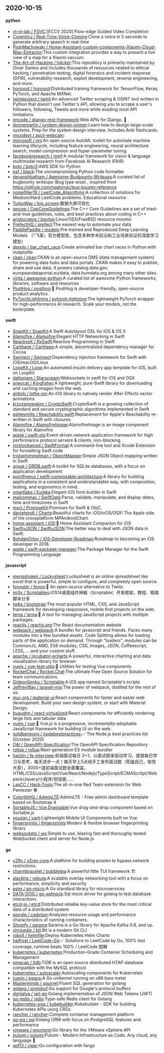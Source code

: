 ## 2020-10-15

#### python
* [vt-vl-lab / FGVC](https://github.com/vt-vl-lab/FGVC):[ECCV 2020] Flow-edge Guided Video Completion
* [CorentinJ / Real-Time-Voice-Cloning](https://github.com/CorentinJ/Real-Time-Voice-Cloning):Clone a voice in 5 seconds to generate arbitrary speech in real-time
* [PiotrMachowski / Home-Assistant-custom-components-Xiaomi-Cloud-Map-Extractor](https://github.com/PiotrMachowski/Home-Assistant-custom-components-Xiaomi-Cloud-Map-Extractor):This custom integration provides a way to present a live view of a map for a Xiaomi vacuum.
* [The-Art-of-Hacking / h4cker](https://github.com/The-Art-of-Hacking/h4cker):This repository is primarily maintained by Omar Santos and includes thousands of resources related to ethical hacking / penetration testing, digital forensics and incident response (DFIR), vulnerability research, exploit development, reverse engineering, and more.
* [horovod / horovod](https://github.com/horovod/horovod):Distributed training framework for TensorFlow, Keras, PyTorch, and Apache MXNet.
* [twintproject / twint](https://github.com/twintproject/twint):An advanced Twitter scraping & OSINT tool written in Python that doesn't use Twitter's API, allowing you to scrape a user's followers, following, Tweets and more while evading most API limitations.
* [encode / django-rest-framework](https://github.com/encode/django-rest-framework):Web APIs for Django.
🎸
* [donnemartin / system-design-primer](https://github.com/donnemartin/system-design-primer):Learn how to design large-scale systems. Prep for the system design interview. Includes Anki flashcards.
* [micodeyt / ascii-webcam](https://github.com/micodeyt/ascii-webcam):
* [microsoft / nni](https://github.com/microsoft/nni):An open source AutoML toolkit for automate machine learning lifecycle, including feature engineering, neural architecture search, model compression and hyper-parameter tuning.
* [facebookresearch / mmf](https://github.com/facebookresearch/mmf):A modular framework for vision & language multimodal research from Facebook AI Research (FAIR)
* [boto / boto3](https://github.com/boto/boto3):AWS SDK for Python
* [psf / black](https://github.com/psf/black):The uncompromising Python code formatter
* [devanshbatham / Awesome-Bugbounty-Writeups](https://github.com/devanshbatham/Awesome-Bugbounty-Writeups):A curated list of bugbounty writeups (Bug type wise) , inspired from https://github.com/ngalongc/bug-bounty-reference
* [noisefilter19 / LeetCode_Algorithms](https://github.com/noisefilter19/LeetCode_Algorithms):A collection of solutions for Medium/Hard LeetCode problems. Educational resource
* [TurboWay / big_screen](https://github.com/TurboWay/big_screen):数据大屏可视化
* [isocpp / CppCoreGuidelines](https://github.com/isocpp/CppCoreGuidelines):The C++ Core Guidelines are a set of tried-and-true guidelines, rules, and best practices about coding in C++
* [aristocratos / bpytop](https://github.com/aristocratos/bpytop):Linux/OSX/FreeBSD resource monitor
* [PrefectHQ / prefect](https://github.com/PrefectHQ/prefect):The easiest way to automate your data
* [PaddlePaddle / models](https://github.com/PaddlePaddle/models):Pre-trained and Reproduced Deep Learning Models （『飞桨』官方模型库，包含多种学术前沿和工业场景验证的深度学习模型）
* [dexplo / bar_chart_race](https://github.com/dexplo/bar_chart_race):Create animated bar chart races in Python with matplotlib
* [ckan / ckan](https://github.com/ckan/ckan):CKAN is an open-source DMS (data management system) for powering data hubs and data portals. CKAN makes it easy to publish, share and use data. It powers catalog.data.gov, europeandataportal.eu/data, data.humdata.org among many other sites.
* [vinta / awesome-python](https://github.com/vinta/awesome-python):A curated list of awesome Python frameworks, libraries, software and resources
* [PostHog / posthog](https://github.com/PostHog/posthog):🦔
PostHog is developer-friendly, open-source product analytics.
* [PyTorchLightning / pytorch-lightning](https://github.com/PyTorchLightning/pytorch-lightning):The lightweight PyTorch wrapper for high-performance AI research. Scale your models, not the boilerplate.

#### swift
* [SnapKit / SnapKit](https://github.com/SnapKit/SnapKit):A Swift Autolayout DSL for iOS & OS X
* [Alamofire / Alamofire](https://github.com/Alamofire/Alamofire):Elegant HTTP Networking in Swift
* [ReactiveX / RxSwift](https://github.com/ReactiveX/RxSwift):Reactive Programming in Swift
* [Carthage / Carthage](https://github.com/Carthage/Carthage):A simple, decentralized dependency manager for Cocoa
* [Swinject / Swinject](https://github.com/Swinject/Swinject):Dependency injection framework for Swift with iOS/macOS/Linux
* [LoopKit / Loop](https://github.com/LoopKit/Loop):An automated insulin delivery app template for iOS, built on LoopKit
* [daltoniam / Starscream](https://github.com/daltoniam/Starscream):Websockets in swift for iOS and OSX
* [onevcat / Kingfisher](https://github.com/onevcat/Kingfisher):A lightweight, pure-Swift library for downloading and caching images from the web.
* [airbnb / lottie-ios](https://github.com/airbnb/lottie-ios):An iOS library to natively render After Effects vector animations
* [krzyzanowskim / CryptoSwift](https://github.com/krzyzanowskim/CryptoSwift):CryptoSwift is a growing collection of standard and secure cryptographic algorithms implemented in Swift
* [ashleymills / Reachability.swift](https://github.com/ashleymills/Reachability.swift):Replacement for Apple's Reachability re-written in Swift with closures
* [Alamofire / AlamofireImage](https://github.com/Alamofire/AlamofireImage):AlamofireImage is an image component library for Alamofire
* [apple / swift-nio](https://github.com/apple/swift-nio):Event-driven network application framework for high performance protocol servers & clients, non-blocking.
* [nicklockwood / SwiftFormat](https://github.com/nicklockwood/SwiftFormat):A command-line tool and Xcode Extension for formatting Swift code
* [tristanhimmelman / ObjectMapper](https://github.com/tristanhimmelman/ObjectMapper):Simple JSON Object mapping written in Swift
* [groue / GRDB.swift](https://github.com/groue/GRDB.swift):A toolkit for SQLite databases, with a focus on application development
* [pointfreeco / swift-composable-architecture](https://github.com/pointfreeco/swift-composable-architecture):A library for building applications in a consistent and understandable way, with composition, testing, and ergonomics in mind.
* [xmartlabs / Eureka](https://github.com/xmartlabs/Eureka):Elegant iOS form builder in Swift
* [malcommac / SwiftDate](https://github.com/malcommac/SwiftDate):Parse, validate, manipulate, and display dates, time and timezones in Swift
* [mxcl / PromiseKit](https://github.com/mxcl/PromiseKit):Promises for Swift & ObjC.
* [danielgindi / Charts](https://github.com/danielgindi/Charts):Beautiful charts for iOS/tvOS/OSX! The Apple side of the crossplatform MPAndroidChart.
* [home-assistant / iOS](https://github.com/home-assistant/iOS):📱
Home Assistant Companion for iOS
* [SwiftyJSON / SwiftyJSON](https://github.com/SwiftyJSON/SwiftyJSON):The better way to deal with JSON data in Swift.
* [BohdanOrlov / iOS-Developer-Roadmap](https://github.com/BohdanOrlov/iOS-Developer-Roadmap):Roadmap to becoming an iOS developer in 2018.
* [apple / swift-package-manager](https://github.com/apple/swift-package-manager):The Package Manager for the Swift Programming Language

#### javascript
* [mengshukeji / Luckysheet](https://github.com/mengshukeji/Luckysheet):Luckysheet is an online spreadsheet like excel that is powerful, simple to configure, and completely open source.
* [fonoster / fonos](https://github.com/fonoster/fonos):🚀
An open-source alternative to Twilio.
* [im3x / Scriptables](https://github.com/im3x/Scriptables):iOS14桌面组件神器（Scriptable）开发框架、教程、精美脚本分享
* [twbs / bootstrap](https://github.com/twbs/bootstrap):The most popular HTML, CSS, and JavaScript framework for developing responsive, mobile first projects on the web.
* [lerna / lerna](https://github.com/lerna/lerna):🐉
A tool for managing JavaScript projects with multiple packages.
* [reactjs / reactjs.org](https://github.com/reactjs/reactjs.org):The React documentation website
* [webpack / webpack](https://github.com/webpack/webpack):A bundler for javascript and friends. Packs many modules into a few bundled assets. Code Splitting allows for loading parts of the application on demand. Through "loaders", modules can be CommonJs, AMD, ES6 modules, CSS, Images, JSON, Coffeescript, LESS, ... and your custom stuff.
* [apache / incubator-echarts](https://github.com/apache/incubator-echarts):A powerful, interactive charting and data visualization library for browser
* [vuejs / vue-test-utils](https://github.com/vuejs/vue-test-utils):🔬
Utilities for testing Vue components
* [RocketChat / Rocket.Chat](https://github.com/RocketChat/Rocket.Chat):The ultimate Free Open Source Solution for team communications.
* [GideonSenku / Scriptable](https://github.com/GideonSenku/Scriptable):A iOS app named Scriptable's scripts
* [JeffreyWay / laravel-mix](https://github.com/JeffreyWay/laravel-mix):The power of webpack, distilled for the rest of us.
* [mui-org / material-ui](https://github.com/mui-org/material-ui):React components for faster and easier web development. Build your own design system, or start with Material Design.
* [bvaughn / react-virtualized](https://github.com/bvaughn/react-virtualized):React components for efficiently rendering large lists and tabular data
* [vuejs / vue](https://github.com/vuejs/vue):🖖
Vue.js is a progressive, incrementally-adoptable JavaScript framework for building UI on the web.
* [goldbergyoni / nodebestpractices](https://github.com/goldbergyoni/nodebestpractices):✅
The Node.js best practices list (October 2020)
* [OAI / OpenAPI-Specification](https://github.com/OAI/OpenAPI-Specification):The OpenAPI Specification Repository
* [rollup / rollup](https://github.com/rollup/rollup):Next-generation ES module bundler
* [haizlin / fe-interview](https://github.com/haizlin/fe-interview):前端面试每日 3+1，以面试题来驱动学习，提倡每日学习与思考，每天进步一点！每天早上5点纯手工发布面试题（死磕自己，愉悦大家），3000+道前端面试题全面覆盖，HTML/CSS/JavaScript/Vue/React/Nodejs/TypeScript/ECMAScritpt/Webpack/Jquery/小程序/软技能……
* [LasCC / Hack-Tools](https://github.com/LasCC/Hack-Tools):The all-in-one Red Team extension for Web Pentester
🛠
* [ColorlibHQ / AdminLTE](https://github.com/ColorlibHQ/AdminLTE):AdminLTE - Free admin dashboard template based on Bootstrap 4
* [SortableJS / Vue.Draggable](https://github.com/SortableJS/Vue.Draggable):Vue drag-and-drop component based on Sortable.js
* [youzan / vant](https://github.com/youzan/vant):Lightweight Mobile UI Components built on Vue
* [fingerprintjs / fingerprintjs](https://github.com/fingerprintjs/fingerprintjs):Modern & flexible browser fingerprinting library
* [websockets / ws](https://github.com/websockets/ws):Simple to use, blazing fast and thoroughly tested WebSocket client and server for Node.js

#### go
* [v2fly / v2ray-core](https://github.com/v2fly/v2ray-core):A platform for building proxies to bypass network restrictions.
* [charmbracelet / bubbletea](https://github.com/charmbracelet/bubbletea):A powerful little TUI framework
🏗
* [slackhq / nebula](https://github.com/slackhq/nebula):A scalable overlay networking tool with a focus on performance, simplicity and security
* [asim / go-micro](https://github.com/asim/go-micro):A Go standard library for microservices
* [DATA-DOG / go-sqlmock](https://github.com/DATA-DOG/go-sqlmock):Sql mock driver for golang to test database interactions
* [etcd-io / etcd](https://github.com/etcd-io/etcd):Distributed reliable key-value store for the most critical data of a distributed system
* [google / cadvisor](https://github.com/google/cadvisor):Analyzes resource usage and performance characteristics of running containers.
* [Shopify / sarama](https://github.com/Shopify/sarama):Sarama is a Go library for Apache Kafka 0.8, and up.
* [chriswalz / bit](https://github.com/chriswalz/bit):Bit is a modern Git CLI
* [roboll / helmfile](https://github.com/roboll/helmfile):Deploy Kubernetes Helm Charts
* [halfrost / LeetCode-Go](https://github.com/halfrost/LeetCode-Go):✅
Solutions to LeetCode by Go, 100% test coverage, runtime beats 100% / LeetCode 题解
* [kubernetes / kubernetes](https://github.com/kubernetes/kubernetes):Production-Grade Container Scheduling and Management
* [pingcap / tidb](https://github.com/pingcap/tidb):TiDB is an open source distributed HTAP database compatible with the MySQL protocol
* [kubernetes / autoscaler](https://github.com/kubernetes/autoscaler):Autoscaling components for Kubernetes
* [icexin / eggos](https://github.com/icexin/eggos):A Go unikernel running on x86 bare metal
* [Masterminds / squirrel](https://github.com/Masterminds/squirrel):Fluent SQL generation for golang
* [golang / protobuf](https://github.com/golang/protobuf):Go support for Google's protocol buffers
* [dgrijalva / jwt-go](https://github.com/dgrijalva/jwt-go):Golang implementation of JSON Web Tokens (JWT)
* [go-redis / redis](https://github.com/go-redis/redis):Type-safe Redis client for Golang
* [kubernetes-sigs / kubebuilder](https://github.com/kubernetes-sigs/kubebuilder):Kubebuilder - SDK for building Kubernetes APIs using CRDs
* [rancher / rancher](https://github.com/rancher/rancher):Complete container management platform
* [go-pg / pg](https://github.com/go-pg/pg):Golang ORM with focus on PostgreSQL features and performance
* [vmware / govmomi](https://github.com/vmware/govmomi):Go library for the VMware vSphere API
* [pulumi / pulumi](https://github.com/pulumi/pulumi):Pulumi - Modern Infrastructure as Code. Any cloud, any language
🚀
* [spf13 / viper](https://github.com/spf13/viper):Go configuration with fangs
